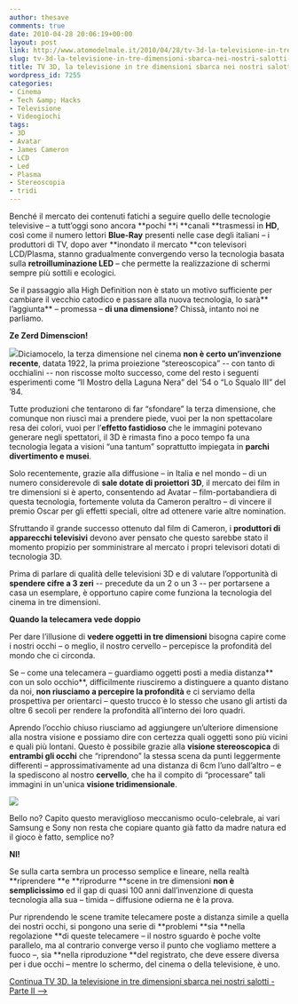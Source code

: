 ```yaml
---
author: thesave
comments: true
date: 2010-04-28 20:06:19+00:00
layout: post
link: http://www.atomodelmale.it/2010/04/28/tv-3d-la-televisione-in-tre-dimensioni-sbarca-nei-nostri-salotti-parte-i/
slug: tv-3d-la-televisione-in-tre-dimensioni-sbarca-nei-nostri-salotti-parte-i
title: TV 3D, la televisione in tre dimensioni sbarca nei nostri salotti - Parte I
wordpress_id: 7255
categories:
- Cinema
- Tech &amp; Hacks
- Televisione
- Videogiochi
tags:
- 3D
- Avatar
- James Cameron
- LCD
- Led
- Plasma
- Stereoscopia
- tridi
---
```


Benché il mercato dei contenuti fatichi a seguire quello delle tecnologie televisive – a tutt’oggi sono ancora **pochi **i **canali **trasmessi in **HD**, così come il numero lettori **Blue-Ray** presenti nelle case degli italiani – i produttori di TV, dopo aver **inondato il mercato **con televisori LCD/Plasma, stanno gradualmente convergendo verso la tecnologia basata sulla **retroilluminazione LED** – che permette la realizzazione di schermi sempre più sottili e ecologici.

Se il passaggio alla High Definition non è stato un motivo sufficiente per cambiare il vecchio catodico e passare alla nuova tecnologia, lo sarà** l’aggiunta** – promessa – **di una dimensione**? Chissà, intanto noi ne parliamo.

**Ze Zerd Dimenscion!**

![](http://www.atomodelmale.it/wp-content/uploads/2010/04/Cinema-3D.jpg)Diciamocelo, la terza dimensione nel cinema **non è certo un’invenzione recente**, datata 1922, la prima proiezione “stereoscopica” -- con tanto di occhialini -- non riscosse molto successo, come del resto i seguenti esperimenti come “Il Mostro della Laguna Nera” del ’54 o “Lo Squalo III” del ’84.

Tutte produzioni che tentarono di far “sfondare” la terza dimensione, che comunque non riuscì mai a prendere piede, vuoi per la non spettacolare resa dei colori, vuoi per l’**effetto fastidioso** che le immagini potevano generare negli spettatori, il 3D è rimasta fino a poco tempo fa una tecnologia legata a visioni “una tantum” soprattutto impiegata in **parchi divertimento e musei**.

<!-- more -->
Solo recentemente, grazie alla diffusione – in Italia e nel mondo – di un numero considerevole di **sale dotate di proiettori 3D**, il mercato dei film in tre dimensioni si è aperto, consentendo ad Avatar – film-portabandiera di questa tecnologia, fortemente voluta da Cameron peraltro – di vincere il premio Oscar per gli effetti speciali, oltre ad ottenere varie altre nomination.

Sfruttando il grande successo ottenuto dal film di Cameron, i **produttori di apparecchi televisivi** devono aver pensato che questo sarebbe stato il momento propizio per somministrare al mercato i propri televisori dotati di tecnologia 3D.

Prima di parlare di qualità delle televisioni 3D e di valutare l’opportunità di **spendere cifre a 3 zeri** -- precedute da un 2 o un 3 -- per portarsene a casa un esemplare, è opportuno capire come funziona la tecnologia del cinema in tre dimensioni.

**Quando la telecamera vede doppio**

Per dare l’illusione di **vedere oggetti in tre dimensioni** bisogna capire come i nostri occhi – o meglio, il nostro cervello – percepisce la profondità del mondo che ci circonda.

Se – come una telecamera – guardiamo oggetti posti a media distanza** con un solo occhio**, difficilmente riusciremo a distinguere a quanto distano da noi, **non riusciamo a percepire la profondità** e ci serviamo della prospettiva per orientarci – questo trucco è lo stesso che usano gli artisti da oltre 6 secoli per rendere la profondità all’interno dei loro quadri.

Aprendo l’occhio chiuso riusciamo ad aggiungere un’ulteriore dimensione alla nostra visione e possiamo dire con certezza quali oggetti sono più vicini e quali più lontani. Questo è possibile grazie alla **visione stereoscopica** di **entrambi gli occhi** che “riprendono” la stessa scena da punti leggermente differenti – approssimativamente ad una distanza di 6cm l’uno dall’altro – e la spediscono al nostro **cervello**, che ha il compito di “processare” tali immagini in un'unica **visione tridimensionale**.


![](http://www.atomodelmale.it/wp-content/uploads/2010/04/stereoscopy-e1272485065295.jpg)


Bello no? Capito questo meraviglioso meccanismo oculo-celebrale, ai vari Samsung e Sony non resta che copiare quanto già fatto da madre natura ed il gioco è fatto, semplice no?

**NI!**

Se sulla carta sembra un processo semplice e lineare, nella realtà **riprendere **e **riprodurre **scene in tre dimensioni **non è semplicissimo** ed il gap di quasi 100 anni dall’invenzione di questa tecnologia alla sua – timida – diffusione odierna ne è la prova.

Pur riprendendo le scene tramite telecamere poste a distanza simile a quella dei nostri occhi, si pongono una serie di **problemi **sia **nella regolazione **di queste telecamere – il nostro sguardo è poche volte parallelo, ma al contrario converge verso il punto che vogliamo mettere a fuoco –, sia **nella riproduzione **del registrato, che deve essere diversa per i due occhi – mentre lo schermo, del cinema o della televisione, è uno.

[Continua TV 3D, la televisione in tre dimensioni sbarca nei nostri salotti - Parte II -->](http://www.atomodelmale.it/2010/04/28/tv-3d-la-televisione-in-tre-dimensioni-sbarca-nei-nostri-salotti-parte-ii/)
